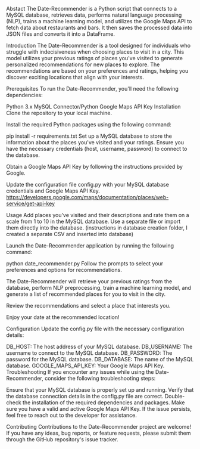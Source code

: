 Abstact
The Date-Recommender is a Python script that connects to a MySQL database, retrieves data, performs natural language processing (NLP), trains a machine learning model, and utilizes the Google Maps API to fetch data about restaurants and bars. It then saves the processed data into JSON files and converts it into a DataFrame.

Introduction
The Date-Recommender is a tool designed for individuals who struggle with indecisiveness when choosing places to visit in a city. This model utilizes your previous ratings of places you've visited to generate personalized recommendations for new places to explore. The recommendations are based on your preferences and ratings, helping you discover exciting locations that align with your interests.

Prerequisites
To run the Date-Recommender, you'll need the following dependencies:

Python 3.x
MySQL Connector/Python
Google Maps API Key
Installation
Clone the repository to your local machine.

Install the required Python packages using the following command:

pip install -r requirements.txt
Set up a MySQL database to store the information about the places you've visited and your ratings. Ensure you have the necessary credentials (host, username, password) to connect to the database.

Obtain a Google Maps API Key by following the instructions provided by Google.

Update the configuration file config.py with your MySQL database credentials and Google Maps API Key.
https://developers.google.com/maps/documentation/places/web-service/get-api-key

Usage
Add places you've visited and their descriptions and rate them on a scale from 1 to 10 in the MySQL database. Use a separate file or import them directly into the database. (instructions in database creation folder, I created a separate CSV and inserted into database)

Launch the Date-Recommender application by running the following command:

python date_recommender.py
Follow the prompts to select your preferences and options for recommendations.

The Date-Recommender will retrieve your previous ratings from the database, perform NLP preprocessing, train a machine learning model, and generate a list of recommended places for you to visit in the city.

Review the recommendations and select a place that interests you.

Enjoy your date at the recommended location!

Configuration
Update the config.py file with the necessary configuration details:

DB_HOST: The host address of your MySQL database.
DB_USERNAME: The username to connect to the MySQL database.
DB_PASSWORD: The password for the MySQL database.
DB_DATABASE: The name of the MySQL database.
GOOGLE_MAPS_API_KEY: Your Google Maps API Key.
Troubleshooting
If you encounter any issues while using the Date-Recommender, consider the following troubleshooting steps:

Ensure that your MySQL database is properly set up and running.
Verify that the database connection details in the config.py file are correct.
Double-check the installation of the required dependencies and packages.
Make sure you have a valid and active Google Maps API Key.
If the issue persists, feel free to reach out to the developer for assistance.

Contributing
Contributions to the Date-Recommender project are welcome! If you have any ideas, bug reports, or feature requests, please submit them through the GitHub repository's issue tracker.
